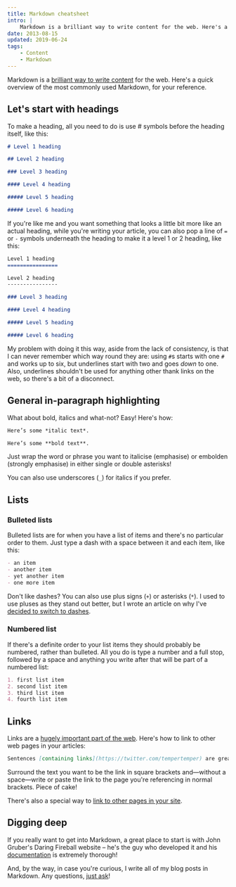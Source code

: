 ```yaml
---
title: Markdown cheatsheet
intro: |
    Markdown is a brilliant way to write content for the web. Here's a quick overview of the most commonly used Markdown, for your reference.
date: 2013-08-15
updated: 2019-06-24
tags:
    - Content
    - Markdown
---
```


Markdown is a [brilliant way to write content](/resources/what-is-markdown) for the web. Here's a quick overview of the most commonly used Markdown, for your reference.


## Let's start with headings

To make a heading, all you need to do is use # symbols before the heading itself, like this:

```markdown
# Level 1 heading

## Level 2 heading

### Level 3 heading

#### Level 4 heading

##### Level 5 heading

##### Level 6 heading
```

If you're like me and you want something that looks a little bit more like an actual heading, while you're writing your article, you can also pop a line of `=` or `-` symbols underneath the heading to make it a level 1 or 2 heading, like this:

```markdown
Level 1 heading
================

Level 2 heading
----------------

### Level 3 heading

#### Level 4 heading

##### Level 5 heading

##### Level 6 heading
```

My problem with doing it this way, aside from the lack of consistency, is that I can never remember which way round they are: using `#`s starts with one `#` and works up to six, but underlines start with two and goes *down* to one. Also, underlines shouldn't be used for anything other thank links on the web, so there's a bit of a disconnect.


## General in-paragraph highlighting

What about bold, italics and what-not? Easy! Here's how:

```markdown
Here’s some *italic text*.

Here’s some **bold text**.
```

Just wrap the word or phrase you want to italicise (emphasise) or embolden (strongly emphasise) in either single or double asterisks!

You can also use underscores (`_`) for italics if you prefer.


## Lists

### Bulleted lists

Bulleted lists are for when you have a list of items and there's no particular order to them. Just type a dash with a space between it and each item, like this:

```markdown
- an item
- another item
- yet another item
- one more item
```

Don't like dashes? You can also use plus signs (`+`) or asterisks (`*`). I used to use pluses as they stand out better, but I wrote an article on why I've [decided to switch to dashes](/blog/dashes-asterisks-and-plus-signs).

### Numbered list

If there's a definite order to your list items they should probably be numbered, rather than bulleted. All you do is type a number and a full stop, followed by a space and anything you write after that will be part of a numbered list:

```markdown
1. first list item
2. second list item
3. third list item
4. fourth list item
```


## Links

Links are a [hugely important part of the web](/resources/links-make-the-web-go-round). Here's how to link to other web pages in your articles:

```markdown
Sentences [containing links](https://twitter.com/tempertemper) are great.
```

Surround the text you want to be the link in square brackets and—without a space—write or paste the link to the page you're referencing in normal brackets. Piece of cake!

There's also a special way to [link to other pages in your site](/resources/how-to-write-a-link-using-markdown).


## Digging deep

If you really want to get into Markdown, a great place to start is with John Gruber's Daring Fireball website – he's the guy who developed it and his [documentation](http://daringfireball.net/projects/markdown/) is extremely thorough!

And, by the way, in case you're curious, I write all of my blog posts in Markdown. Any questions, [just ask](https://twitter.com/tempertemper)!
